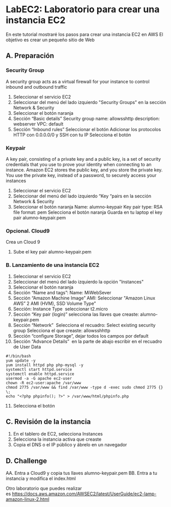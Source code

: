 # LabEC2: Laboratorio para crear una instancia EC2
En este tutorial mostraré los pasos para crear una instancia EC2 en AWS
El objetivo es crear un pequeño sitio de Web 

## A. Preparación
### Security Group
A security group acts as a virtual firewall for your instance to control inbound and outbound traffic

1. Seleccionar el servicio EC2
2. Seleccionar del menú del lado izquierdo "Security Groups" en la sección Network & Security
3. Seleccionar el botón naranja <Create security group>
4. Sección “Basic details”
Security group name: allowsshttp
description: webserver
VPC: default
5. Sección “Inbound rules”
Seleccionar el botón <add a rule>
Adicionar los protocolos HTTP con 0.0.0.0/0 y SSH con tu IP
Selecciona el botón <create security group>

### Keypair
A key pair, consisting of a private key and a public key, is a set of security credentials that you use to prove your identity when connecting to an instance. Amazon EC2 stores the public key, and you store the private key. You use the private key, instead of a password, to securely access your instances

1. Seleccionar el servicio EC2
2. Seleccionar del menú del lado izquierdo “Key “pairs en la sección Network & Security
3. Seleccionar el botón naranja <Create key pair>
Name: alumno-keypair
Key pair type: RSA
file format: pem
Selecciona el botón naranja <create key pair>
Guarda en tu laptop el key pair alumno-keypair.pem

### Opcional. Cloud9
Crea un Cloud 9 
1. Sube el key pair alumno-keypair.pem

### B. Lanzamiento de una instancia EC2

1.  Seleccionar el servicio EC2
2. Seleccionar del menú del lado izquierdo la opción "Instances"
3. Seleccionar el botón naranja <Launch instances>
4. Sección “Name and tags”: Name: MiWebSever 
5. Sección “Amazon Machine Image” AMI: Seleccionar "Amazon Linux AWS” 2 AMI (HVM), SSD Volume Type" <Free tier eligible>
6. Sección: Instance Type  seleccionar t2.micro
7. Sección “Key pair (login)” selecciona las llaves que creaste: alumno-keypair.pem
8. Sección “Network”  Selecciona el recuadro: Select existing security group Selecciona el que creaste: allowsshhttp
9. Sección “configure Storage”, dejar todos los campos por default 
10. Sección “Advance Details”  en la parte de abajo escribir en el recuadro de User Data

```
#!/bin/bash
yum update -y
yum install httpd php php-mysql -y
systemctl start httpd.service
systemctl enable httpd.service
usermod -a -G apache ec2-user
chown -R ec2-user:apache /var/www
chmod 2775 /var/www && find /var/www -type d -exec sudo chmod 2775 {} \;
echo "<?php phpinfo(); ?>" > /var/www/html/phpinfo.php
```

11. Selecciona el botón <Launch Instance>

## C. Revisión de la instancia
1. En el tablero de EC2, selecciona Instances
2. Selecciona la instancia activa que creaste
3. Copia el DNS  o el IP público y ábrelo en un navegador


## D. Challenge

AA. Entra a Cloud9 y copia tus llaves alumno-keypair.pem
BB. Entra a tu instancia y modifica el index.html


Otro laboratorio que puedes realizar es https://docs.aws.amazon.com/AWSEC2/latest/UserGuide/ec2-lamp-amazon-linux-2.html











